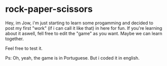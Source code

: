# rock-paper-scissors
Hey, im Jow, i'm just starting to learn some progamming and decided to post my first "work" (if i can call it like that) in here for fun. 
If you're learning about it aswell, fell free to edit the "game" as you want.
Maybe we can learn together.

Feel free to test it.

Ps: Oh, yeah, the game is in Portuguese. But i coded it in english.


